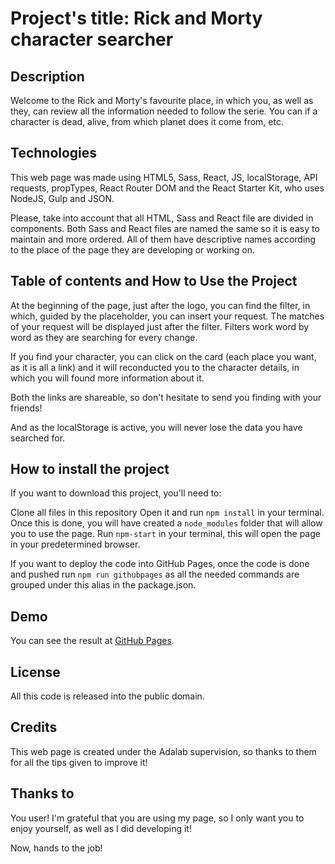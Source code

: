 # Project's title: Rick and Morty character searcher

## Description

Welcome to the Rick and Morty's favourite place, in which you, as well as they, can review all the information needed to follow the serie. You can if a character is dead, alive, from which planet does it come from, etc.

## Technologies

This web page was made using HTML5, Sass, React, JS, localStorage, API requests, propTypes, React Router DOM and the React Starter Kit, who uses NodeJS, Gulp and JSON.

Please, take into account that all HTML, Sass and React file are divided in components. Both Sass and React files are named the same so it is easy to maintain and more ordered. All of them have descriptive names according to the place of the page they are developing or working on.

## Table of contents and How to Use the Project

At the beginning of the page, just after the logo, you can find the filter, in which, guided by the placeholder, you can insert your request. The matches of your request will be displayed just after the filter. Filters work word by word as they are searching for every change.

If you find your character, you can click on the card (each place you want, as it is all a link) and it will reconducted you to the character details, in which you will found more information about it.

Both the links are shareable, so don't hesitate to send you finding with your friends!

And as the localStorage is active, you will never lose the data you have searched for.

## How to install the project

If you want to download this project, you'll need to:

Clone all files in this repository
Open it and run `npm install` in your terminal. Once this is done, you will have created a `node_modules` folder that will allow you to use the page.
Run `npm-start` in your terminal, this will open the page in your predetermined browser.

If you want to deploy the code into GitHub Pages, once the code is done and pushed run `npm run githubpages` as all the needed commands are grouped under this alias in the package.json.

## Demo

You can see the result at [GitHub Pages](https://github.com/lvaldenebro/rick-morty-character-searcher-react).

## License
All this code is released into the public domain.

## Credits

This web page is created under the Adalab supervision, so thanks to them for all the tips given to improve it!

## Thanks to

You user! I'm grateful that you are using my page, so I only want you to enjoy yourself, as well as I did developing it!

Now, hands to the job!
